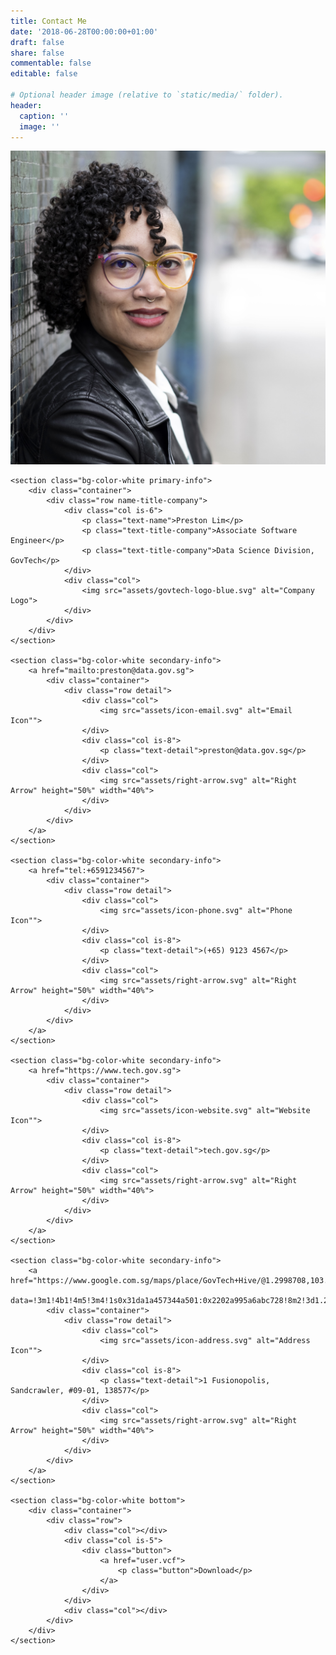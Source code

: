 ```yaml
---
title: Contact Me
date: '2018-06-28T00:00:00+01:00'
draft: false
share: false
commentable: false
editable: false

# Optional header image (relative to `static/media/` folder).
header:
  caption: ''
  image: ''
---
```

<head>
  <link rel="stylesheet" href="contact.css">
  <link href='https://fonts.googleapis.com/css?family=Lato:200,300,400,700' rel='stylesheet' type='text/css'>
<link href="https://fonts.googleapis.com/css?family=Muli:200,300" rel="stylesheet">
  <meta name="viewport" content="width=device-width, initial-scale=1, shrink-to-fit=no">
</head>

<body>
	<section class="bg-color-grey banner">
		<div class="container">
			<div class="row">
				<div class="col"></div>
				<div class="col is-5">
					<img class="profile-pic" src="0215Allyson Stoll.jpg" alt="Profile Picture">
				</div>
				<div class="col"></div>
			</div>
		</div>
	</section>

	<section class="bg-color-white primary-info">
		<div class="container">
			<div class="row name-title-company">
				<div class="col is-6">
					<p class="text-name">Preston Lim</p>
					<p class="text-title-company">Associate Software Engineer</p>
					<p class="text-title-company">Data Science Division, GovTech</p>
				</div>
				<div class="col">
					<img src="assets/govtech-logo-blue.svg" alt="Company Logo">
				</div>
			</div>
		</div>
	</section>

	<section class="bg-color-white secondary-info">
		<a href="mailto:preston@data.gov.sg">
			<div class="container">
				<div class="row detail">
					<div class="col">
						<img src="assets/icon-email.svg" alt="Email Icon"">
					</div>
					<div class="col is-8">
						<p class="text-detail">preston@data.gov.sg</p>
					</div>
					<div class="col">
						<img src="assets/right-arrow.svg" alt="Right Arrow" height="50%" width="40%">
					</div>
				</div>
			</div>
		</a>
	</section>

	<section class="bg-color-white secondary-info">
		<a href="tel:+6591234567">
			<div class="container">
				<div class="row detail">
					<div class="col">
						<img src="assets/icon-phone.svg" alt="Phone Icon"">
					</div>
					<div class="col is-8">
						<p class="text-detail">(+65) 9123 4567</p>
					</div>
					<div class="col">
						<img src="assets/right-arrow.svg" alt="Right Arrow" height="50%" width="40%">
					</div>
				</div>
			</div>
		</a>
	</section>

	<section class="bg-color-white secondary-info">
		<a href="https://www.tech.gov.sg">
			<div class="container">
				<div class="row detail">
					<div class="col">
						<img src="assets/icon-website.svg" alt="Website Icon"">
					</div>
					<div class="col is-8">
						<p class="text-detail">tech.gov.sg</p>
					</div>
					<div class="col">
						<img src="assets/right-arrow.svg" alt="Right Arrow" height="50%" width="40%">
					</div>
				</div>
			</div>
		</a>
	</section>

	<section class="bg-color-white secondary-info">
		<a href="https://www.google.com.sg/maps/place/GovTech+Hive/@1.2998708,103.7871504,17z/
		data=!3m1!4b1!4m5!3m4!1s0x31da1a457344a501:0x2202a995a6abc728!8m2!3d1.2998708!4d103.7893391">
			<div class="container">
				<div class="row detail">
					<div class="col">
						<img src="assets/icon-address.svg" alt="Address Icon"">
					</div>
					<div class="col is-8">
						<p class="text-detail">1 Fusionopolis, Sandcrawler, #09-01, 138577</p>
					</div>
					<div class="col">
						<img src="assets/right-arrow.svg" alt="Right Arrow" height="50%" width="40%">
					</div>
				</div>
			</div>
		</a>
	</section>

	<section class="bg-color-white bottom">
		<div class="container">
			<div class="row">
				<div class="col"></div>
				<div class="col is-5">
					<div class="button">
						<a href="user.vcf">
							<p class="button">Download</p>
						</a>
					</div>
				</div>
				<div class="col"></div>
			</div>
		</div>
	</section>

</body>
